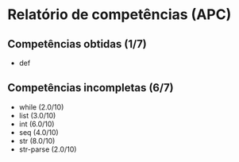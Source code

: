 # Relatório de competências (APC)

## Competências obtidas (1/7)

* def

## Competências incompletas (6/7)

* while (2.0/10)
* list (3.0/10)
* int (6.0/10)
* seq (4.0/10)
* str (8.0/10)
* str-parse (2.0/10)